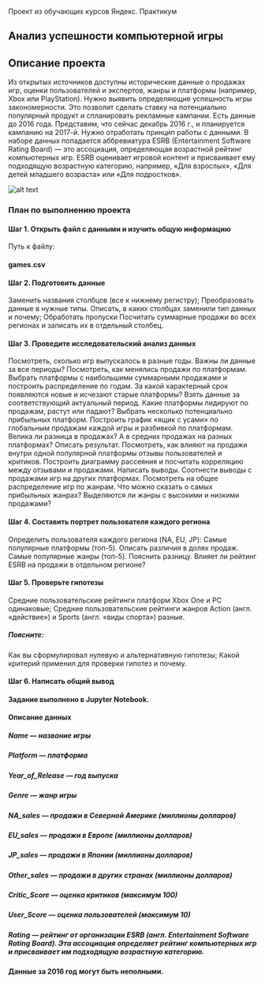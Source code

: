 Проект из обучающих курсов Яндекс. Практикум

## Анализ успешности компьютерной игры

## Описание проекта

Из открытых источников доступны исторические данные о продажах игр, оценки пользователей и экспертов, жанры и платформы (например, Xbox или PlayStation). Нужно выявить определяющие успешность игры закономерности. Это позволит сделать ставку на потенциально популярный продукт и спланировать рекламные кампании.
Есть данные до 2016 года. Представим, что сейчас декабрь 2016 г., и планируется кампанию на 2017-й. Нужно отработать принцип работы с данными.
В наборе данных попадается аббревиатура ESRB (Entertainment Software Rating Board) — это ассоциация, определяющая возрастной рейтинг компьютерных игр. ESRB оценивает игровой контент и присваивает ему подходящую возрастную категорию, например, «Для взрослых», «Для детей младшего возраста» или «Для подростков».

![alt text](https://pbs.twimg.com/media/EOOWui6XsAAVYAI.jpg)

### План по выполнению проекта
#### Шаг 1. Открыть файл с данными и изучить общую информацию

Путь к файлу:
#### games.csv

#### Шаг 2. Подготовить данные

Заменить названия столбцов (все к нижнему регистру);
Преобразовать данные в нужные типы. Описать, в каких столбцах заменили тип данных и почему;
Обработать пропуски
Посчитать суммарные продажи во всех регионах и записать их в отдельный столбец.

#### Шаг 3. Проведите исследовательский анализ данных

Посмотреть, сколько игр выпускалось в разные годы. Важны ли данные за все периоды?
Посмотреть, как менялись продажи по платформам. Выбрать платформы с наибольшими суммарными продажами и построить распределение по годам. За какой характерный срок появляются новые и исчезают старые платформы?
Взять данные за соответствующий актуальный период.
Какие платформы лидируют по продажам, растут или падают? Выбрать несколько потенциально прибыльных платформ.
Построить график «ящик с усами» по глобальным продажам каждой игры и разбивкой по платформам. Велика ли разница в продажах? А в средних продажах на разных платформах? Описать результат.
Посмотреть, как влияют на продажи внутри одной популярной платформы отзывы пользователей и критиков. Построить диаграмму рассеяния и посчитать корреляцию между отзывами и продажами. Написать выводы.
Соотнести выводы с продажами игр на других платформах.
Посмотреть на общее распределение игр по жанрам. Что можно сказать о самых прибыльных жанрах? Выделяются ли жанры с высокими и низкими продажами?

#### Шаг 4. Составить портрет пользователя каждого региона

Определить пользователя каждого региона (NA, EU, JP):
Самые популярные платформы (топ-5). Описать различия в долях продаж.
Самые популярные жанры (топ-5). Пояснить разницу.
Влияет ли рейтинг ESRB на продажи в отдельном регионе?

#### Шаг 5. Проверьте гипотезы

Средние пользовательские рейтинги платформ Xbox One и PC одинаковые;
Средние пользовательские рейтинги жанров Action (англ. «действие») и Sports (англ. «виды спорта») разные.

   ##### Поясните:
Как вы сформулировал нулевую и альтернативную гипотезы;
Какой критерий применил для проверки гипотез и почему.

#### Шаг 6. Напиcать общий вывод

#### Задание выполнено в Jupyter Notebook. 

#### Описание данных
##### Name — название игры
##### Platform — платформа
##### Year_of_Release — год выпуска
##### Genre — жанр игры
##### NA_sales — продажи в Северной Америке (миллионы долларов)
##### EU_sales — продажи в Европе (миллионы долларов)
##### JP_sales — продажи в Японии (миллионы долларов)
##### Other_sales — продажи в других странах (миллионы долларов)
##### Critic_Score — оценка критиков (максимум 100)
##### User_Score — оценка пользователей (максимум 10)
##### Rating — рейтинг от организации ESRB (англ. Entertainment Software Rating Board). Эта ассоциация определяет рейтинг компьютерных игр и присваивает им подходящую возрастную категорию.

#### Данные за 2016 год могут быть неполными.
